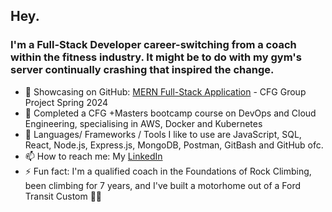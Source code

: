 ## Hey.

### I'm a Full-Stack Developer career-switching from a coach within the fitness industry. It might be to do with my gym's server continually crashing that inspired the change.

- 🎉 Showcasing on GitHub: [MERN Full-Stack Application](https://github.com/thisischrissie/group7-CFG-Fullstack) - CFG Group Project Spring 2024
- 🌱 Completed a CFG +Masters bootcamp course on DevOps and Cloud Engineering, specialising in AWS, Docker and Kubernetes
- 💬 Languages/ Frameworks / Tools I like to use are JavaScript, SQL, React, Node.js, Express.js, MongoDB, Postman, GitBash and GitHub ofc.
- 📫 How to reach me: My [LinkedIn](https://www.linkedin.com/in/christel-g-b4ab4122a/)
- ⚡ Fun fact: I'm a qualified coach in the Foundations of Rock Climbing, been climbing for 7 years, and I've built a motorhome out of a Ford Transit Custom 🚐💨
